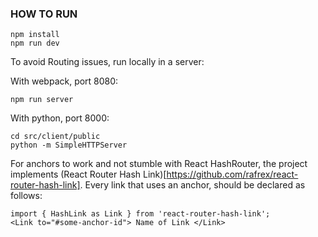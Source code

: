 
### HOW TO RUN

```
npm install
npm run dev
```

To avoid Routing issues, run locally in a server:

With webpack, port 8080:

```
npm run server

```

With python, port 8000:

```
cd src/client/public 
python -m SimpleHTTPServer

```

For anchors to work and not stumble with React HashRouter, the project implements (React Router Hash Link)[https://github.com/rafrex/react-router-hash-link]. Every link that uses an anchor, should be declared as follows:

```
import { HashLink as Link } from 'react-router-hash-link';
<Link to="#some-anchor-id"> Name of Link </Link>
```